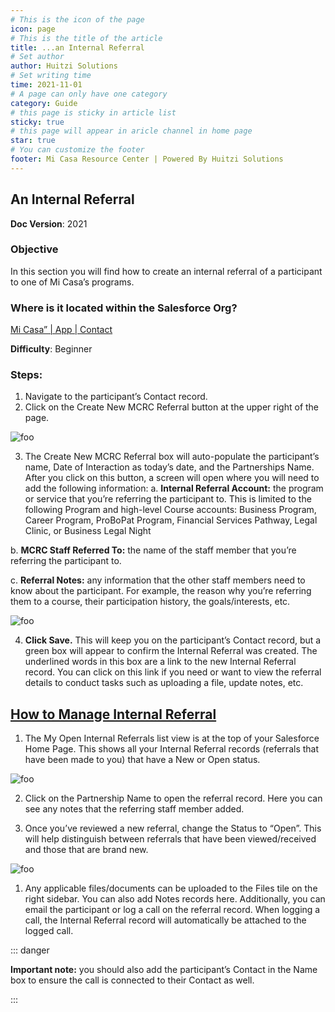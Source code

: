 ```yaml
---
# This is the icon of the page
icon: page
# This is the title of the article
title: ...an Internal Referral
# Set author
author: Huitzi Solutions
# Set writing time
time: 2021-11-01
# A page can only have one category
category: Guide
# this page is sticky in article list
sticky: true
# this page will appear in aricle channel in home page
star: true
# You can customize the footer
footer: Mi Casa Resource Center | Powered By Huitzi Solutions
---
```


## An Internal Referral

**Doc Version**: 2021

### **Objective**  

In this section you will find how to create an internal referral of a participant to one of Mi Casa’s programs.

### **Where is it located within the Salesforce Org?**  

[Mi Casa” | App | Contact](https://micasa--partial.lightning.force.com/lightning/o/Contact/list?filterName=Recent)

**Difficulty**: Beginner

### **Steps:**

1. Navigate to the participant’s Contact record.
2. Click on the Create New MCRC Referral button at the upper right of the page.

<img :src="$withBase('/assets/anInternalRferral/1.png')" alt="foo">

3. The Create New MCRC Referral box will auto-populate the participant’s name, Date of Interaction as today’s date, and the Partnerships Name. After you click on this button, a screen will open where you will need to add the following information:
  a. **Internal Referral Account:** the program or service that you’re referring the participant to. This is limited to the following Program and high-level Course accounts: Business Program, Career Program, ProBoPat Program, Financial Services Pathway, Legal Clinic, or Business Legal Night

  b. **MCRC Staff Referred To:** the name  of the staff member that you’re referring the participant to.

  c. **Referral Notes:** any information that the other staff members need to know about the participant. For example, the reason why you’re referring them to a course, their participation history, the goals/interests, etc.

  <img :src="$withBase('/assets/anInternalRferral/2.png')" alt="foo">

4. **Click Save.** This will keep you on the participant’s Contact record, but a green box will appear to confirm the Internal Referral was created. The underlined words in this box are a link to the new Internal Referral record. You can click on this link if you need or want to view the referral details to conduct tasks such as uploading a file, update notes, etc.

## <u>**How to Manage Internal Referral**</u>

1. The My Open Internal Referrals list view is at the top of your Salesforce Home Page. This shows all your Internal Referral records (referrals that have been made to you) that have a New or Open status.

<img :src="$withBase('/assets/anInternalRferral/3.png')" alt="foo">

2. Click on the Partnership Name to open the referral record. Here you can see any notes that the referring staff member added.

3. Once you’ve reviewed a new referral, change the Status to “Open”. This will help distinguish between referrals that have been viewed/received and those that are brand new.

<img :src="$withBase('/assets/anInternalRferral/4.png')" alt="foo">

1. Any applicable files/documents can be uploaded to the Files tile on the right sidebar. You can also add Notes records here. Additionally, you can email the participant or log a call on the referral record. When logging a call, the Internal Referral record will automatically be attached to the logged call.

::: danger

**Important note:** you should also add the participant’s Contact in the Name box to ensure the call is connected to their Contact as well.

:::
